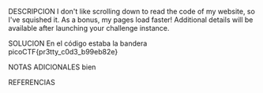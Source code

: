 DESCRIPCION
I don't like scrolling down to read the code of my website, so I've squished it. As a bonus, my pages load faster!
Additional details will be available after launching your challenge instance.

SOLUCION
En el código estaba la bandera
picoCTF{pr3tty_c0d3_b99eb82e}

NOTAS ADICIONALES
bien

REFERENCIAS